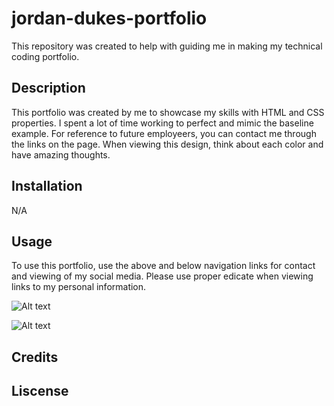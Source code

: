 # jordan-dukes-portfolio
This repository was created to help with guiding me in making my technical coding portfolio.

## Description
This portfolio was created by me to showcase my skills with HTML and CSS properties. I spent a lot of time working to perfect and mimic the baseline example. For reference to future employeers, you can contact me through the links on the page. When viewing this design, think about each color and have amazing thoughts. 

## Installation
N/A

## Usage
To use this portfolio, use the above and below navigation links for contact and viewing of my social media. Please use proper edicate when viewing links to my personal information. 

![Alt text](assets/pictures/Screenshot1.png "Screenshot1")

![Alt text](assets/pictures/Screenshot2.png "Screenshot2")

## Credits

## Liscense

